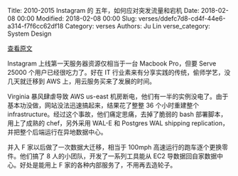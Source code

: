 Title: 2010-2015 Instagram 的 五年，如何应对突发流量和宕机
Date: 2018-02-08 00:00
Modified: 2018-02-08 00:00
Slug: verses/ddefc7d8-cd4f-44e6-a314-f7f6cc62df18
Category: verses
Authors: Ju Lin
verse_category: System Design

[查看原文](https://medium.com/backchannel/war-stories-3696d00207ff)

Instagram 上线第一天服务器资源仅相当于一台 Macbook Pro，但要 Serve  25000 个用户已经很吃力了。好在 IT 行业素来有分享实践的传统，偷师学艺，没几天就迁移到 AWS 上，用云服务买来了发展的时间。

Virginia 暴风肆虐导致 AWS us-east 机房断电，他们有一半的实例没电了。由于基本功没做，网站没法迅速搞起来，结果花了整整 36 个小时重建整个 infrastructure。经过这个事故，他们痛定思痛，去掉了脆弱的 bash 部署脚本，用上了成熟的 chef，另外采用 WAL-E 和 Postgres WAL shipping replication，并把整个后端运行在异地数据中心。

并入 F 家以后做了一次数据大迁移，相当于 100mph 高速运行的跑车逐个更换零件。他们搞了 8 人的小团队，开发了一系列工具能从 EC2 导数据回自家数据中心。好处是能用上 F 家的各种内部服务了，不用再去造轮子。 